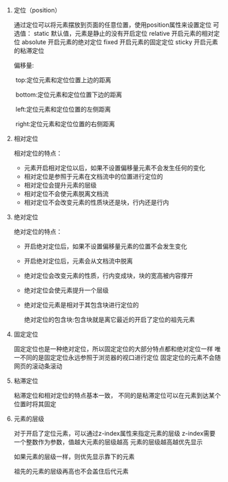 1. 定位（position）

   通过定位可以将元素摆放到页面的任意位置，使用position属性来设置定位
   可选值：
   	static 默认值，元素是静止的没有开启定位
   	relative 开启元素的相对定位
   	absolute 开启元素的绝对定位
   	fixed 开启元素的固定定位
   	sticky 开启元素的粘滞定位

   偏移量:

   ​	top:定位元素和定位位置上边的距离

   ​	bottom:定位元素和定位位置下边的距离

   ​	left:定位元素和定位位置的左侧距离

   ​	right:定位元素和定位位置的右侧距离

2. 相对定位

   相对定位的特点：

   * 元素开启相对定位以后，如果不设置偏移量元素不会发生任何的变化
   * 相对定位是参照于元素在文档流中的位置进行定位的
   * 相对定位会提升元素的层级
   * 相对定位不会使元素脱离文档流
   * 相对定位不会改变元素的性质块还是块，行内还是行内

3. 绝对定位

   绝对定位的特点：

   * 开启绝对定位后，如果不设置偏移量元素的位置不会发生变化

   * 开启绝对定位后，元素会从文档流中脱离

   * 绝对定位会改变元素的性质，行内变成块，块的宽高被内容撑开

   * 绝对定位会使元素提升一个层级

   * 绝对定位元素是相对于其包含块进行定位的

     绝对定位的包含块:包含块就是离它最近的开启了定位的祖先元素

4. 固定定位

   固定定位也是一种绝对定位，所以固定定位的大部分特点都和绝对定位一样
   唯一不同的是固定定位永远参照于浏览器的视口进行定位
   固定定位的元素不会随网页的滚动条滚动

5. 粘滞定位

   粘滞定位和相对定位的特点基本一致，
   不同的是粘滞定位可以在元素到达某个位置时将其固定

6. 元素的层级

   对于开启了定位元素，可以通过z-index属性来指定元素的层级
   z-index需要一个整数作为参数，值越大元素的层级越高
   元素的层级越高越优先显示

   如果元素的层级一样，则优先显示靠下的元素

   祖先的元素的层级再高也不会盖住后代元素